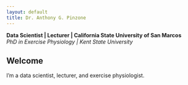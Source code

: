```yaml
---
layout: default
title: Dr. Anthony G. Pinzone
---
```

**Data Scientist | Lecturer | California State University of San Marcos**  
_PhD in Exercise Physiology | Kent State University_

## Welcome

I’m a data scientist, lecturer, and exercise physiologist.
